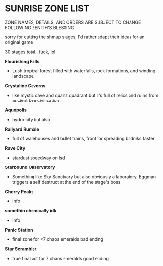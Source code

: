 # SUNRISE ZONE LIST

ZONE NAMES, DETAILS, AND ORDERS ARE SUBJECT TO CHANGE FOLLOWING ZENITH'S BLESSING

sorry for cutting the shmup stages, I'd rather adapt their ideas for an original game

30 stages total.. fuck, lol

**Flourishing Falls**
- Lush tropical forest filled with waterfalls, rock formations, and winding landscape.

**Crystaline Caverns**
- like mystic cave and quartz quadrant but it's full of relics and ruins from ancient bee civilization

**Aquopolis**
- hydro city but also

**Railyard Rumble**
- full of warehouses and bullet trains, front for spreading badniks faster

**Rave City**
- stardust speedway on lsd

**Starbound Observatory**
- Something like Sky Sanctuary but also obviously a laboratory. Eggman triggers a self destruct at the end of the stage's boss

**Cherry Peaks**
- info

**somethin chemically idk**
- info

**Panic Station**
- final zone for <7 chaos emeralds bad ending

**Star Scrambler**
- true final act for 7 chaos emeralds good ending
